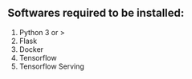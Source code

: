 ## Softwares required to be installed: ##

1. Python 3 or >
2. Flask 
3. Docker
4. Tensorflow
5. Tensorflow Serving
